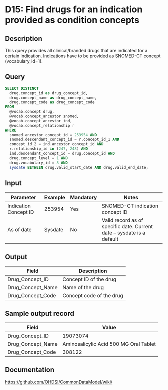 <!---
Group:drug
Name:D15 Find drugs for an indication provided as condition concepts
Author:Patrick Ryan
CDM Version: 5.0
-->

# D15: Find drugs for an indication provided as condition concepts

## Description
This query provides all clinical/branded drugs that are indicated for a certain indication. Indications have to be provided as SNOMED-CT concept (vocabulary_id=1).

## Query
```sql
SELECT DISTINCT
  drug.concept_id as drug_concept_id,
  drug.concept_name as drug_concept_name,
  drug.concept_code as drug_concept_code
FROM
  @vocab.concept drug,
  @vocab.concept_ancestor snomed,
  @vocab.concept_ancestor ind,
  @vocab.concept_relationship r
WHERE
  snomed.ancestor_concept_id = 253954 AND
  snomed.descendant_concept_id = r.concept_id_1 AND
  concept_id_2 = ind.ancestor_concept_id AND
  r.relationship_id in (247, 248) AND
  ind.descendant_concept_id = drug.concept_id AND
  drug.concept_level = 1 AND
  drug.vocabulary_id = 8 AND
  sysdate BETWEEN drug.valid_start_date AND drug.valid_end_date;
```

## Input

|  Parameter |  Example |  Mandatory |  Notes |
| --- | --- | --- | --- |
|  Indication Concept ID |  253954 |  Yes | SNOMED-CT indication concept ID |
|  As of date |  Sysdate |  No | Valid record as of specific date. Current date – sysdate is a default |

## Output

| Field |  Description |
| --- | --- |
|  Drug_Concept_ID |  Concept ID of the drug |
|  Drug_Concept_Name |  Name of the drug |
|  Drug_Concept_Code |  Concept code of the drug |

## Sample output record

| Field |  Value |
| --- | --- |
|  Drug_Concept_ID |  19073074 |
|  Drug_Concept_Name |  Aminosalicylic Acid 500 MG Oral Tablet |
|  Drug_Concept_Code |  308122 |



## Documentation
https://github.com/OHDSI/CommonDataModel/wiki/
